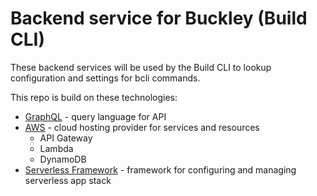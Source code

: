 # Backend service for Buckley (Build CLI)

These backend services will be used by the Build CLI to lookup configuration and settings for bcli commands.

This repo is build on these technologies: 
* [GraphQL](https://graphql.org/) - query language for API
* [AWS](https://aws.amazon.com) -  cloud hosting provider for services and resources
    * API Gateway
    * Lambda
    * DynamoDB
* [Serverless Framework](https://serverless.com/framework/docs/) - framework for configuring and managing serverless app  stack


